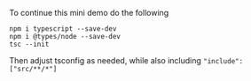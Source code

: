 To continue this mini demo do the following

    npm i typescript --save-dev
    npm i @types/node --save-dev
    tsc --init

Then adjust tsconfig as needed, while also including `"include": ["src/**/*"]`